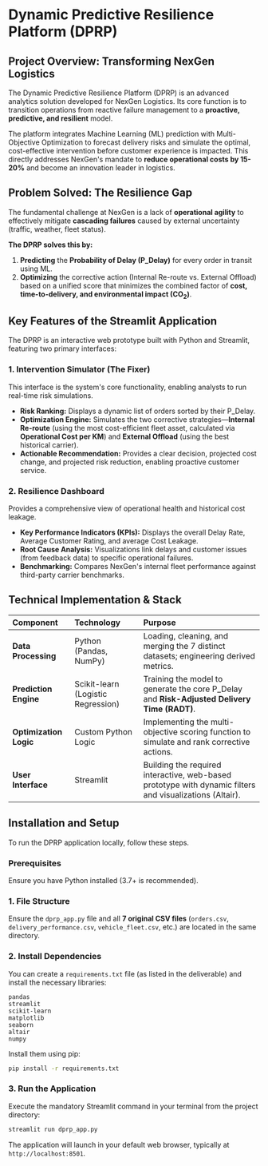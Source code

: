 # Dynamic Predictive Resilience Platform (DPRP)

## Project Overview: Transforming NexGen Logistics

The Dynamic Predictive Resilience Platform (DPRP) is an advanced analytics solution developed for NexGen Logistics. Its core function is to transition operations from reactive failure management to a **proactive, predictive, and resilient** model.

The platform integrates Machine Learning (ML) prediction with Multi-Objective Optimization to forecast delivery risks and simulate the optimal, cost-effective intervention before customer experience is impacted. This directly addresses NexGen's mandate to **reduce operational costs by 15-20%** and become an innovation leader in logistics.

## Problem Solved: The Resilience Gap

The fundamental challenge at NexGen is a lack of **operational agility** to effectively mitigate **cascading failures** caused by external uncertainty (traffic, weather, fleet status).

**The DPRP solves this by:**

1.  **Predicting** the **Probability of Delay ($\text{P\_Delay}$)** for every order in transit using ML.
2.  **Optimizing** the corrective action (Internal Re-route vs. External Offload) based on a unified score that minimizes the combined factor of **cost, time-to-delivery, and environmental impact ($\text{CO}_2$)**.

## Key Features of the Streamlit Application

The DPRP is an interactive web prototype built with Python and Streamlit, featuring two primary interfaces:

### 1\. Intervention Simulator (The Fixer)

This interface is the system's core functionality, enabling analysts to run real-time risk simulations.

  * **Risk Ranking:** Displays a dynamic list of orders sorted by their $\text{P\_Delay}$.
  * **Optimization Engine:** Simulates the two corrective strategies—**Internal Re-route** (using the most cost-efficient fleet asset, calculated via **Operational Cost per KM**) and **External Offload** (using the best historical carrier).
  * **Actionable Recommendation:** Provides a clear decision, projected cost change, and projected risk reduction, enabling proactive customer service.

### 2\. Resilience Dashboard

Provides a comprehensive view of operational health and historical cost leakage.

  * **Key Performance Indicators (KPIs):** Displays the overall Delay Rate, Average Customer Rating, and average Cost Leakage.
  * **Root Cause Analysis:** Visualizations link delays and customer issues (from feedback data) to specific operational failures.
  * **Benchmarking:** Compares NexGen's internal fleet performance against third-party carrier benchmarks.

## Technical Implementation & Stack

| Component | Technology | Purpose |
| :--- | :--- | :--- |
| **Data Processing** | Python (Pandas, NumPy) | Loading, cleaning, and merging the 7 distinct datasets; engineering derived metrics. |
| **Prediction Engine** | Scikit-learn (Logistic Regression) | Training the model to generate the core $\text{P\_Delay}$ and **Risk-Adjusted Delivery Time ($\text{RADT}$)**. |
| **Optimization Logic** | Custom Python Logic | Implementing the multi-objective scoring function to simulate and rank corrective actions. |
| **User Interface** | Streamlit | Building the required interactive, web-based prototype with dynamic filters and visualizations (Altair). |

## Installation and Setup

To run the DPRP application locally, follow these steps.

### Prerequisites

Ensure you have Python installed (3.7+ is recommended).

### 1\. File Structure

Ensure the `dprp_app.py` file and all **7 original CSV files** (`orders.csv`, `delivery_performance.csv`, `vehicle_fleet.csv`, etc.) are located in the same directory.

### 2\. Install Dependencies

You can create a `requirements.txt` file (as listed in the deliverable) and install the necessary libraries:

```
pandas
streamlit
scikit-learn
matplotlib
seaborn
altair
numpy
```

Install them using pip:

```bash
pip install -r requirements.txt
```

### 3\. Run the Application

Execute the mandatory Streamlit command in your terminal from the project directory:

```bash
streamlit run dprp_app.py
```

The application will launch in your default web browser, typically at `http://localhost:8501`.